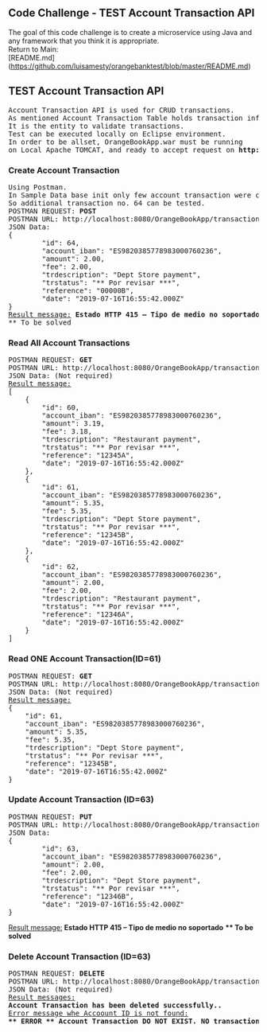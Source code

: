 ## Code Challenge - TEST Account Transaction API
The goal of this code challenge is to create a microservice using Java and any framework that you think it is
appropriate.</br>
Return to Main: </br>
[README.md] (https://github.com/luisamesty/orangebanktest/blob/master/README.md)
## TEST Account Transaction API
<pre>
Account Transaction API is used for CRUD transactions.
As mentioned Account Transaction Table holds transaction information as Date, Reference, IBAN, Amount, Fee and Status.
It is the entity to validate transactions.
Test can be executed locally on Eclipse environment. 
In order to be allset, OrangeBookApp.war must be running
on Local Apache TOMCAT, and ready to accept request on <b>http://localhost:8080</b>
</pre>
### Create Account Transaction
<pre>
Using Postman. 
In Sample Data base init only few account transaction were created. 
So additional transaction no. 64 can be tested.
POSTMAN REQUEST: <b>POST</b>
POSTMAN URL: http://localhost:8080/OrangeBookApp/transaction/post
JSON Data:
{
        "id": 64,
        "account_iban": "ES9820385778983000760236",
        "amount": 2.00,
        "fee": 2.00,
        "trdescription": "Dept Store payment",
        "trstatus": "** Por revisar ***",
        "reference": "00000B",
        "date": "2019-07-16T16:55:42.000Z"
}
<u>Result message:</u> <b>Estado HTTP 415 – Tipo de medio no soportado</b>
** To be solved
</pre>
### Read All Account Transactions
<pre>
POSTMAN REQUEST: <b>GET</b>
POSTMAN URL: http://localhost:8080/OrangeBookApp/transaction/get/
JSON Data: (Not required)
<u>Result message:</u> 
[
    {
        "id": 60,
        "account_iban": "ES9820385778983000760236",
        "amount": 3.19,
        "fee": 3.18,
        "trdescription": "Restaurant payment",
        "trstatus": "** Por revisar ***",
        "reference": "12345A",
        "date": "2019-07-16T16:55:42.000Z"
    },
    {
        "id": 61,
        "account_iban": "ES9820385778983000760236",
        "amount": 5.35,
        "fee": 5.35,
        "trdescription": "Dept Store payment",
        "trstatus": "** Por revisar ***",
        "reference": "12345B",
        "date": "2019-07-16T16:55:42.000Z"
    },
    {
        "id": 62,
        "account_iban": "ES9820385778983000760236",
        "amount": 2.00,
        "fee": 2.00,
        "trdescription": "Restaurant payment",
        "trstatus": "** Por revisar ***",
        "reference": "12346A",
        "date": "2019-07-16T16:55:42.000Z"
    }
]
</pre>
### Read ONE Account Transaction(ID=61)
<pre>
POSTMAN REQUEST: <b>GET</b>
POSTMAN URL: http://localhost:8080/OrangeBookApp/transaction/get/61
JSON Data: (Not required)
<u>Result message:</u> 
{
    "id": 61,
    "account_iban": "ES9820385778983000760236",
    "amount": 5.35,
    "fee": 5.35,
    "trdescription": "Dept Store payment",
    "trstatus": "** Por revisar ***",
    "reference": "12345B",
    "date": "2019-07-16T16:55:42.000Z"
}
</pre>
### Update Account Transaction (ID=63)
<pre>
POSTMAN REQUEST: <b>PUT</b>
POSTMAN URL: http://localhost:8080/OrangeBookApp/transaction/put/63
JSON Data:
{
        "id": 63,
        "account_iban": "ES9820385778983000760236",
        "amount": 2.00,
        "fee": 2.00,
        "trdescription": "Dept Store payment",
        "trstatus": "** Por revisar ***",
        "reference": "12346B",
        "date": "2019-07-16T16:55:42.000Z"
}
</pre>
<u>Result message:</u> <b>Estado HTTP 415 – Tipo de medio no soportado</b>
<b>** To be solved</b>
### Delete Account Transaction (ID=63)
<pre>
POSTMAN REQUEST: <b>DELETE</b>
POSTMAN URL: http://localhost:8080/OrangeBookApp/transaction/del/63
JSON Data: (Not required)
<u>Result messages:</u> 
<b>Account Transaction has been deleted successfully..</b>
<u>Error message whe Accoount ID is not found:</u>
<b>** ERROR ** Account Transaction DO NOT EXIST. NO transaction has been deleted with ID:63</b>
</pre>